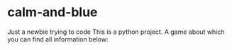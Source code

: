 # calm-and-blue
Just a newbie trying to code
This is a python project.
A game about which you can find all information below:
